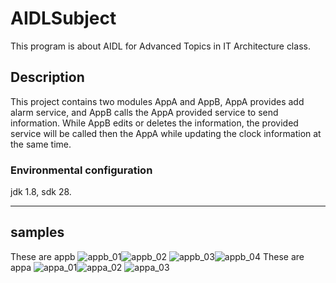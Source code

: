 # AIDLSubject
This program is about AIDL for Advanced Topics in IT Architecture class.
## Description
This project contains two modules AppA and AppB, AppA provides add alarm service, and AppB calls the AppA provided service to send information. While AppB edits or deletes the information, the provided service will be called then the AppA while updating the clock information at the same time.
### Environmental configuration
jdk 1.8, sdk 28.

***
## samples
These are appb
![appb_01](https://github.com/zhangwenhao/AIDLSubject/tree/master/sample/appb_01.png)![appb_02](https://github.com/zhangwenhao/AIDLSubject/tree/master/sample/appb_02.png)
![appb_03](https://github.com/zhangwenhao/AIDLSubject/tree/master/sample/appb_03.png)![appb_04](https://github.com/zhangwenhao/AIDLSubject/tree/master/sample/appb_04.png)
These are appa 
![appa_01](https://github.com/zhangwenhao/AIDLSubject/tree/master/sample/appa_01.png)![appa_02](https://github.com/zhangwenhao/AIDLSubject/tree/master/sample/appa_02.png)
![appa_03](https://github.com/zhangwenhao/AIDLSubject/tree/master/sample/appa_03.png)
